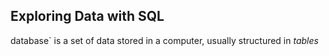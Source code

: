 ## Exploring Data with SQL
database` is a set of data stored in a computer, usually structured in <i>tables</i>

